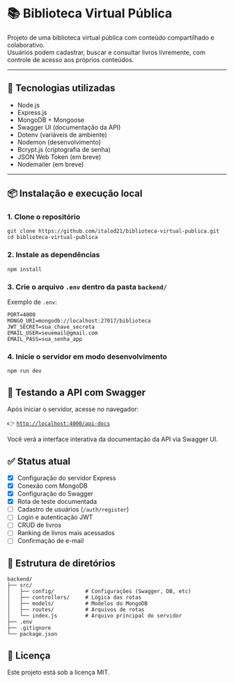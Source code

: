 # 📚 Biblioteca Virtual Pública

Projeto de uma biblioteca virtual pública com conteúdo compartilhado e colaborativo.  
Usuários podem cadastrar, buscar e consultar livros livremente, com controle de acesso aos próprios conteúdos.

---

## 🚀 Tecnologias utilizadas

- Node.js
- Express.js
- MongoDB + Mongoose
- Swagger UI (documentação da API)
- Dotenv (variáveis de ambiente)
- Nodemon (desenvolvimento)
- Bcrypt.js (criptografia de senha)
- JSON Web Token (em breve)
- Nodemailer (em breve)

---

## 📦 Instalação e execução local

### 1. Clone o repositório

```
git clone https://github.com/italod21/biblioteca-virtual-publica.git
cd biblioteca-virtual-publica
```

### 2. Instale as dependências

```
npm install
```

### 3. Crie o arquivo `.env` dentro da pasta `backend/`

Exemplo de `.env`:

```
PORT=4000
MONGO_URI=mongodb://localhost:27017/biblioteca
JWT_SECRET=sua_chave_secreta
EMAIL_USER=seuemail@gmail.com
EMAIL_PASS=sua_senha_app
```

### 4. Inicie o servidor em modo desenvolvimento

```
npm run dev
```
## 🧪 Testando a API com Swagger

Após iniciar o servidor, acesse no navegador:

👉 [`http://localhost:4000/api-docs`](http://localhost:4000/api-docs)

Você verá a interface interativa da documentação da API via Swagger UI.

## ✅ Status atual

- [x] Configuração do servidor Express
- [x] Conexão com MongoDB
- [x] Configuração do Swagger
- [x] Rota de teste documentada
- [ ] Cadastro de usuários (`/auth/register`)
- [ ] Login e autenticação JWT
- [ ] CRUD de livros
- [ ] Ranking de livros mais acessados
- [ ] Confirmação de e-mail

## 📁 Estrutura de diretórios

```
backend/
├── src/
│   ├── config/          # Configurações (Swagger, DB, etc)
│   ├── controllers/     # Lógica das rotas
│   ├── models/          # Modelos do MongoDB
│   ├── routes/          # Arquivos de rotas
│   └── index.js         # Arquivo principal do servidor
├── .env
├── .gitignore
└── package.json
```
## 📄 Licença

Este projeto está sob a licença MIT.
